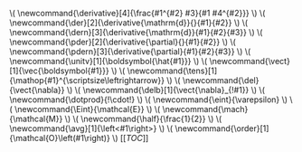 \\\( \newcommand{\derivative}[4]{\frac{#1^{#2} #3}{#1 #4^{#2}}} \\\)
\\\( \newcommand{\der}[2]{\derivative{\mathrm{d}}{}{#1}{#2}} \\\)
\\\( \newcommand{\dern}[3]{\derivative{\mathrm{d}}{#1}{#2}{#3}} \\\)
\\\( \newcommand{\pder}[2]{\derivative{\partial}{}{#1}{#2}} \\\)
\\\( \newcommand{\pdern}[3]{\derivative{\partial}{#1}{#2}{#3}} \\\)
\\\( \newcommand{\unitv}[1]{\boldsymbol{\hat{#1}}} \\\)
\\\( \newcommand{\vect}[1]{\vec{\boldsymbol{#1}}} \\\)
\\\( \newcommand{\tens}[1]{\mathop{#1}^{\scriptsize\leftrightarrow}} \\\)
\\\( \newcommand{\del}{\vect{\nabla}} \\\)
\\\( \newcommand{\delb}[1]{\vect{\nabla}_{\!#1}} \\\)
\\\( \newcommand{\dotprod}{\!\cdot\!} \\\)
\\\( \newcommand{\eint}{\varepsilon} \\\)
\\\( \newcommand{\Eint}{\mathcal{E}} \\\)
\\\( \newcommand{\mach}{\mathcal{M}} \\\)
\\\( \newcommand{\half}{\frac{1}{2}} \\\)
\\\( \newcommand{\avg}[1]{\left<#1\right>} \\\)
\\\( \newcommand{\order}[1]{\mathcal{O}\left(#1\right)} \\\)
[[_TOC_]]
